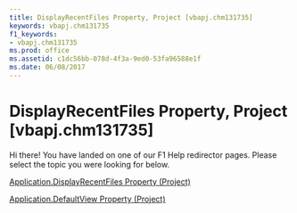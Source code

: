 ```yaml
---
title: DisplayRecentFiles Property, Project [vbapj.chm131735]
keywords: vbapj.chm131735
f1_keywords:
- vbapj.chm131735
ms.prod: office
ms.assetid: c1dc56bb-078d-4f3a-9ed0-53fa96588e1f
ms.date: 06/08/2017
---
```



# DisplayRecentFiles Property, Project [vbapj.chm131735]

Hi there! You have landed on one of our F1 Help redirector pages. Please select the topic you were looking for below.

[Application.DisplayRecentFiles Property (Project)](http://msdn.microsoft.com/library/99c60109-676f-41ee-3ed0-76d0b0c4ee99%28Office.15%29.aspx)

[Application.DefaultView Property (Project)](http://msdn.microsoft.com/library/19f3cc23-6267-0b1f-7db5-7783d6936533%28Office.15%29.aspx)


